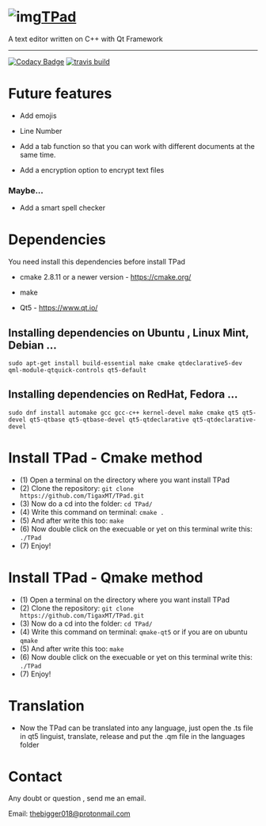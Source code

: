 # ![img](http://basic1.moy.su/Fotos/TPad-New-Icon.png)[TPad](https://goo.gl/LAVDSm "TPad Offical Site")
A text editor written on C++ with Qt Framework
- - -
[![Codacy Badge](https://api.codacy.com/project/badge/Grade/47d886e9129440849dce9acec5349c80)](https://www.codacy.com/app/TigaxMT/TPad?utm_source=github.com&utm_medium=referral&utm_content=TigaxMT/TPad&utm_campaign=badger)
[![travis build](https://travis-ci.org/TigaxMT/TPad.svg?branch=master)](https://travis-ci.org/TigaxMT/TPad)

# Future features

* Add emojis

* Line Number

* Add a tab function so that you can work with different documents at the same time.
* Add a encryption option to encrypt text files
### Maybe...

* Add a smart spell checker

# Dependencies

You need install this dependencies before install TPad

* cmake 2.8.11 or a newer version - https://cmake.org/

* make

* Qt5 - https://www.qt.io/

## Installing dependencies on Ubuntu , Linux Mint, Debian ...

`sudo apt-get install build-essential make cmake qtdeclarative5-dev qml-module-qtquick-controls qt5-default`

## Installing dependencies on RedHat, Fedora ...

`sudo dnf install automake gcc gcc-c++ kernel-devel make cmake qt5 qt5-devel qt5-qtbase qt5-qtbase-devel qt5-qtdeclarative qt5-qtdeclarative-devel`

# Install TPad - Cmake method

* (1) Open a terminal on the directory where you want install TPad
* (2) Clone the repository: `git clone https://github.com/TigaxMT/TPad.git`
* (3) Now do a cd into the folder: `cd TPad/`
* (4) Write this command on terminal: `cmake .`
* (5) And after write this too: `make`
* (6) Now double click on the execuable or yet on this terminal write this: `./TPad`
* (7) Enjoy!  

# Install TPad - Qmake method

* (1) Open a terminal on the directory where you want install TPad
* (2) Clone the repository: `git clone https://github.com/TigaxMT/TPad.git`
* (3) Now do a cd into the folder: `cd TPad/`
* (4) Write this command on terminal: `qmake-qt5` or if you are on ubuntu `qmake`
* (5) And after write this too: `make`
* (6) Now double click on the execuable or yet on this terminal write this: `./TPad`
* (7) Enjoy!  

# Translation

* Now the TPad can be translated into any language, just open the .ts file in qt5 linguist, translate, release and put the .qm file in the languages ​​folder

# Contact

Any doubt or question , send me an email.

Email: thebigger018@protonmail.com
